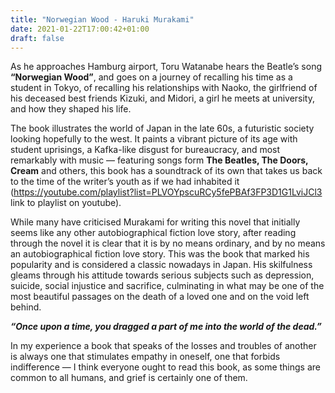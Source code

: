 ```yaml
---
title: "Norwegian Wood - Haruki Murakami"
date: 2021-01-22T17:00:42+01:00
draft: false
---
```



As he approaches Hamburg airport, Toru Watanabe hears the Beatle’s song **“Norwegian Wood”**, and goes on a journey of recalling his time as a student in Tokyo, of recalling his relationships with Naoko, the girlfriend of his deceased best friends Kizuki, and Midori, a girl he meets at university, and how they shaped his life.


The book illustrates the world of Japan in the late 60s, a futuristic society looking hopefully to the west. It paints a vibrant picture of its age with student uprisings, a Kafka-like disgust for bureaucracy, and most remarkably with music — featuring songs form **The Beatles, The Doors, Cream** and others, this book has a soundtrack of its own that takes us back to the time of the writer’s youth as if we had inhabited it (https://youtube.com/playlist?list=PLVOYpscuRCy5fePBAf3FP3D1G1LviJCl3 link to playlist on youtube).  


While many have criticised Murakami for writing this novel that initially seems like any other autobiographical fiction love story, after reading through the novel it is clear that it is by no means ordinary, and by no means an autobiographical fiction love story. This was the book that marked his popularity and is considered a classic nowadays in Japan. His skilfulness gleams through his attitude towards serious subjects such as depression, suicide, social injustice and sacrifice, culminating in what may be one of the most beautiful passages on the death of a loved one and on the void left behind.


***“Once upon a time, you dragged a part of me into the world of the dead.”***


In my experience a book that speaks of the losses and troubles of another is always one that stimulates empathy in oneself, one that forbids indifference — I think everyone ought to read this book, as some things are common to all humans, and grief is certainly one of them. 